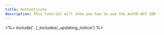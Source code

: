 ```yaml
---
title: Authenticate
description: This tutorial will show you how to use the Auth0 WCF SDK to add authentication and authorization to your API.
---
```


<%= include('../_includes/_updating_notice') %>